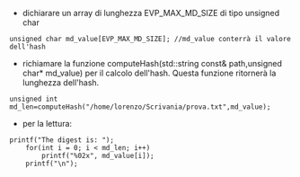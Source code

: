 * dichiarare un array di lunghezza EVP_MAX_MD_SIZE di tipo unsigned char
``` 
unsigned char md_value[EVP_MAX_MD_SIZE]; //md_value conterrà il valore dell'hash
``` 
* richiamare la funzione computeHash(std::string const& path,unsigned char* md_value) per il calcolo dell'hash. 
Questa funzione ritornerà la lunghezza dell'hash.
``` 
unsigned int md_len=computeHash("/home/lorenzo/Scrivania/prova.txt",md_value);
``` 
* per la lettura:
``` 
printf("The digest is: ");
    for(int i = 0; i < md_len; i++)
        printf("%02x", md_value[i]);
    printf("\n");
``` 